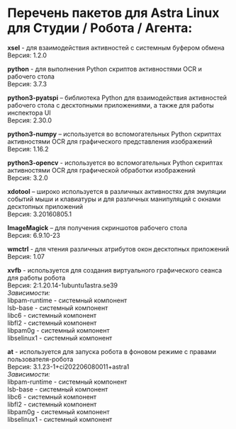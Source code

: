 # Перечень пакетов для Astra Linux для Cтудии / Pобота / Агента:

**xsel** - для взаимодействия активностей с системным буфером обмена  
Версия: 1.2.0

**python** - для выполнения Python скриптов активностями OCR и рабочего стола  
Версия: 3.7.3

**python3-pyatspi** – библиотека Python для взаимодействия активностей рабочего стола с десктопными приложениями, а также для работы инспектора UI  
Версия: 2.30.0

**python3-numpy** – используется во вспомогательных Python скриптах активностями OCR для графического представления изображений  
Версия: 1.16.2

**python3-opencv** - используется во вспомогательных Python скриптах активностями OCR для графической обработки изображений  
Версия: 3.2.0

**xdotool** – широко используется в различных активностях для эмуляции событий мыши и клавиатуры и для различных манипуляций с окнами десктопных приложений  
Версия: 3.20160805.1

**ImageMagick** – для получения скриншотов рабочего стола  
Версия: 6.9.10-23

**wmctrl** - для чтения различных атрибутов окон десктопных приложений  
Версия: 1.07

**xvfb** - используется для создания виртуального графического сеанса для работы робота  
Версия: 2:1.20.14-1ubuntu1astra.se39  
*Зависимости:*  
libpam-runtime - системный компонент  
lsb-base - системный компонент  
libc6 - системный компонент  
libfl2 - системный компонент  
libpam0g - системный компонент  
libselinux1 - системный компонент  

**at** - используется для запуска робота в фоновом режиме с правами пользователя-робота  
Версия: 3.1.23-1+ci202206080011+astra1  
*Зависимости:*  
libpam-runtime - системный компонент  
lsb-base - системный компонент  
libc6 - системный компонент  
libfl2 - системный компонент  
libpam0g - системный компонент  
libselinux1 - системный компонент  